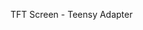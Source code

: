 <p align="center>
  <img src="images/tft.gif">
</p>
                           
TFT Screen - Teensy Adapter
